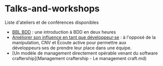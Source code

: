 # Talks-and-workshops
Liste d'ateliers et de conférences disponibles
- [BBL BDD](BBL%20BDD.md) : une introduction à BDD en deux heures
- [Améliorer son influence en tant que développeur·se](Improving%20one's%20influence%20as%20a%20developer%20-%20Am%C3%A9liorer%20son%20influence%20en%20tant%20que%20d%C3%A9veloppeur%C2%B7se.md) : à l'opposé de la manipulation, CNV et Écoute active pour permettre aux développeurs·ses de prendre leur place dans une équipe.
- [Un modèle de management directement opérable venant du software craftership](Management craftership - Le management craft.md)
